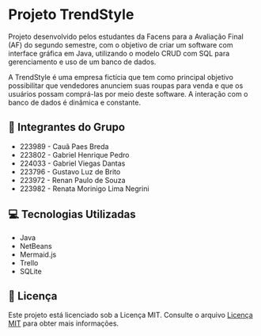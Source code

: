 # Projeto TrendStyle

Projeto desenvolvido pelos estudantes da Facens para a Avaliação Final (AF) do segundo semestre, com o objetivo de criar um software com interface gráfica em Java, utilizando o modelo CRUD com SQL para gerenciamento e uso de um banco de dados.

A TrendStyle é uma empresa fictícia que tem como principal objetivo possibilitar que vendedores anunciem suas roupas para venda e que os usuários possam comprá-las por meio deste software. A interação com o banco de dados é dinâmica e constante.

## 👥 Integrantes do Grupo

- 223989 - Cauã Paes Breda
- 223802 - Gabriel Henrique Pedro
- 224033 - Gabriel Viegas Dantas
- 223796 - Gustavo Luz de Brito
- 223972 - Renan Paulo de Souza
- 223982 - Renata Morinigo Lima Negrini


## 💻 Tecnologias Utilizadas

- Java
- NetBeans
- Mermaid.js
- Trello
- SQLite

## 📜 Licença

Este projeto está licenciado sob a Licença MIT. Consulte o arquivo [Licença MIT](LICENSE) para obter mais informações.
